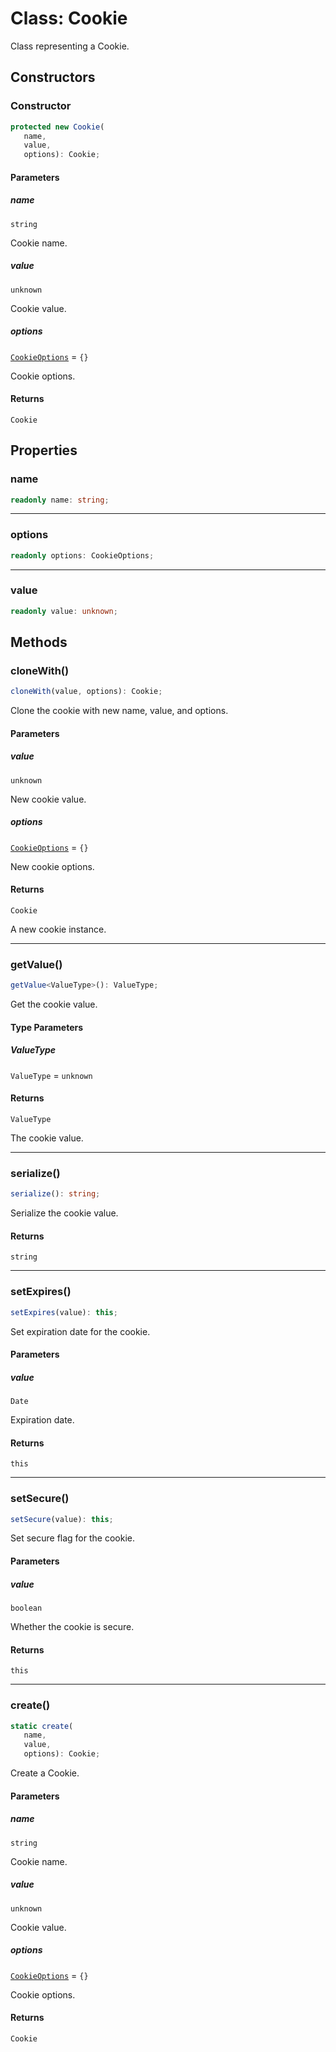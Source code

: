 # Class: Cookie

Class representing a Cookie.

## Constructors

### Constructor

```ts
protected new Cookie(
   name, 
   value, 
   options): Cookie;
```

#### Parameters

##### name

`string`

Cookie name.

##### value

`unknown`

Cookie value.

##### options

[`CookieOptions`](../../../declarations/interfaces/CookieOptions.md) = `{}`

Cookie options.

#### Returns

`Cookie`

## Properties

### name

```ts
readonly name: string;
```

***

### options

```ts
readonly options: CookieOptions;
```

***

### value

```ts
readonly value: unknown;
```

## Methods

### cloneWith()

```ts
cloneWith(value, options): Cookie;
```

Clone the cookie with new name, value, and options.

#### Parameters

##### value

`unknown`

New cookie value.

##### options

[`CookieOptions`](../../../declarations/interfaces/CookieOptions.md) = `{}`

New cookie options.

#### Returns

`Cookie`

A new cookie instance.

***

### getValue()

```ts
getValue<ValueType>(): ValueType;
```

Get the cookie value.

#### Type Parameters

##### ValueType

`ValueType` = `unknown`

#### Returns

`ValueType`

The cookie value.

***

### serialize()

```ts
serialize(): string;
```

Serialize the cookie value.

#### Returns

`string`

***

### setExpires()

```ts
setExpires(value): this;
```

Set expiration date for the cookie.

#### Parameters

##### value

`Date`

Expiration date.

#### Returns

`this`

***

### setSecure()

```ts
setSecure(value): this;
```

Set secure flag for the cookie.

#### Parameters

##### value

`boolean`

Whether the cookie is secure.

#### Returns

`this`

***

### create()

```ts
static create(
   name, 
   value, 
   options): Cookie;
```

Create a Cookie.

#### Parameters

##### name

`string`

Cookie name.

##### value

`unknown`

Cookie value.

##### options

[`CookieOptions`](../../../declarations/interfaces/CookieOptions.md) = `{}`

Cookie options.

#### Returns

`Cookie`
